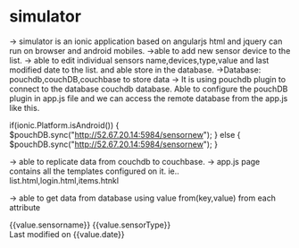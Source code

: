 # simulator

-> simulator is an ionic application based on angularjs html and jquery can run on browser and android mobiles.
->able to add new sensor device to the list.
-> able to edit individual sensors name,devices,type,value and last modified date to the list. and able store in the database.
->Database: pouchdb,couchDB,couchbase to store data
-> It is using pouchdb plugin to connect to the database couchdb database.
Able to configure the pouchDB plugin in app.js file and we can  access the remote database from the app.js like this.


 if(ionic.Platform.isAndroid()) {
        $pouchDB.sync("http://52.67.20.14:5984/sensornew");
    } else {
        $pouchDB.sync("http://52.67.20.14:5984/sensornew");
    }
    

->  able to replicate data from couchdb to couchbase.
->  app.js page contains all the templates configured on it. ie.. list.html,login.html,items.htnkl

-> able to get data from database using  value from(key,value) from each attribute

 <ion-item class="item item-avatar" ng-repeat="(key, value) in items" ui-sref="item({documentId: key, documentRevision: value._rev})">
                {{value.sensorname}} {{value.sensorType}} <br> Last modified on  {{value.date}} </br>
                
